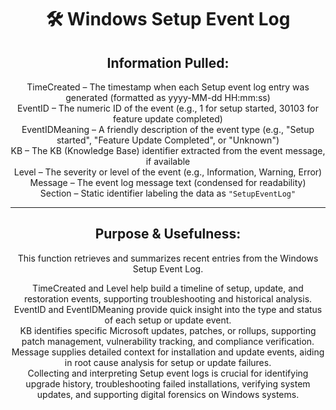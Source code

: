 <div align="center">

# 🛠️ Windows Setup Event Log

## **Information Pulled:**  
TimeCreated – The timestamp when each Setup event log entry was generated (formatted as yyyy-MM-dd HH:mm:ss)  
EventID – The numeric ID of the event (e.g., 1 for setup started, 30103 for feature update completed)  
EventIDMeaning – A friendly description of the event type (e.g., "Setup started", "Feature Update Completed", or "Unknown")  
KB – The KB (Knowledge Base) identifier extracted from the event message, if available  
Level – The severity or level of the event (e.g., Information, Warning, Error)  
Message – The event log message text (condensed for readability)  
Section – Static identifier labeling the data as `"SetupEventLog"`

---

## **Purpose & Usefulness:**  
This function retrieves and summarizes recent entries from the Windows Setup Event Log.

TimeCreated and Level help build a timeline of setup, update, and restoration events, supporting troubleshooting and historical analysis.  
EventID and EventIDMeaning provide quick insight into the type and status of each setup or update event.  
KB identifies specific Microsoft updates, patches, or rollups, supporting patch management, vulnerability tracking, and compliance verification.  
Message supplies detailed context for installation and update events, aiding in root cause analysis for setup or update failures.  
Collecting and interpreting Setup event logs is crucial for identifying upgrade history, troubleshooting failed installations, verifying system updates, and supporting digital forensics on Windows systems.

</div>
